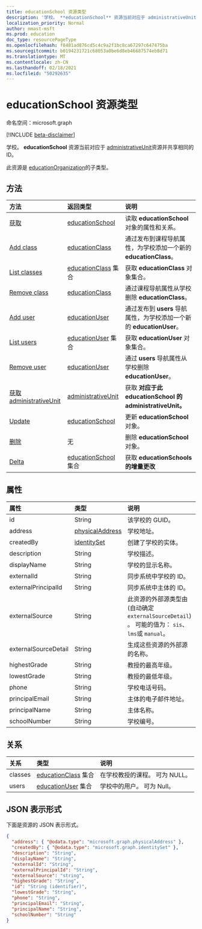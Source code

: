```yaml
---
title: educationSchool 资源类型
description: '学校。 **educationSchool** 资源当前对应于 administrativeUnit 资源并共享相同的 ID。  '
localization_priority: Normal
author: mmast-msft
ms.prod: education
doc_type: resourcePageType
ms.openlocfilehash: f8481ad876cd5c4c9a2f1bc8ca67297c647475ba
ms.sourcegitcommit: b0194231721c68053a0be6d8eb46687574eb8d71
ms.translationtype: MT
ms.contentlocale: zh-CN
ms.lasthandoff: 02/18/2021
ms.locfileid: "50292635"
---
```

# <a name="educationschool-resource-type"></a>educationSchool 资源类型

命名空间：microsoft.graph

[!INCLUDE [beta-disclaimer](../../includes/beta-disclaimer.md)]

学校。 **educationSchool** 资源当前对应于 [administrativeUnit](administrativeunit.md)资源并共享相同的 ID。

此资源是 [educationOrganization](educationorganization.md)的子类型。

## <a name="methods"></a>方法

| 方法                                                                     | 返回类型                                      | 说明                                                                                 |
| :------------------------------------------------------------------------- | :----------------------------------------------- | :------------------------------------------------------------------------------------------ |
| [获取](../api/educationschool-get.md)                                       | [educationSchool](educationschool.md)            | 读取 **educationSchool** 对象的属性和关系。                         |
| [Add class](../api/educationschool-post-classes.md)                        | [educationClass](educationclass.md)              | 通过发布到课程导航属性，为学校添加一个新的 **educationClass**。  |
| [List classes](../api/educationschool-list-classes.md)                     | [educationClass](educationclass.md) 集合   | 获取 **educationClass** 对象集合。                                               |
| [Remove class](../api/educationschool-delete-classes.md)                   | [educationClass](educationclass.md)              | 通过课程导航属性从学校删除 **educationClass**。       |
| [Add user](../api/educationschool-post-users.md)                           | [educationUser](educationuser.md)                | 通过发布到 **users** 导航属性，为学校添加一个新的 **educationUser**。 |
| [List users](../api/educationschool-list-users.md)                         | [educationUser](educationuser.md) 集合     | 获取 **educationUser** 对象集合。                                                |
| [Remove user](../api/educationschool-delete-users.md)                      | [educationUser](educationuser.md)                | 通过 **users** 导航属性从学校删除 **educationUser**。      |
| [获取 administrativeUnit](../api/educationschool-get-administrativeunit.md) | [administrativeUnit](administrativeunit.md)      | 获取 **对应于此** **educationSchool 的 administrativeUnit。**                |
| [Update](../api/educationschool-update.md)                                 | [educationSchool](educationschool.md)            | 更新 **educationSchool** 对象。                                                       |
| [删除](../api/educationschool-delete.md)                                 | 无                                             | 删除 **educationSchool** 对象。                                                       |
| [Delta](../api/educationschool-delta.md)                                   | [educationSchool](educationschool.md) 集合 | 获取 **educationSchools 的增量更改**                                            |

## <a name="properties"></a>属性

| 属性             | 类型                                  | 说明                                                                                                                                                          |
| :------------------- | :------------------------------------ | :------------------------------------------------------------------------------------------------------------------------------------------------------------------- |
| id                   | String                                | 该学校的 GUID。                                                                                                                                                 |
| address              | [physicalAddress](physicaladdress.md) | 学校地址。                                                                                                                                               |
| createdBy            | [identitySet](identityset.md)         | 创建了学校的实体。                                                                                                                                       |
| description          | String                                | 学校描述。                                                                                                                                           |
| displayName          | String                                | 学校的显示名称。                                                                                                                                          |
| externalId           | String                                | 同步系统中学校的 ID。                                                                                                                                      |
| externalPrincipalId  | String                                | 同步系统中主体的 ID。                                                                                                                                   |
| externalSource       | String                                | 此资源的外部源类型由 (自动确定 `externalSourceDetail`) 。 可能的值为： `sis`、 `lms`或 `manual`。 |
| externalSourceDetail | String                                | 生成这些资源的外部源的名称。                                                                                                   |
| highestGrade         | String                                | 教授的最高年级。                                                                                                                                                |
| lowestGrade          | String                                | 教授的最低年级。                                                                                                                                                 |
| phone                | String                                | 学校电话号码。                                                                                                                                              |
| principalEmail       | String                                | 主体的电子邮件地址。                                                                                                                                      |
| principalName        | String                                | 主体名称。                                                                                                                                               |
| schoolNumber         | String                                | 学校编号。                                                                                                                                                       |

## <a name="relationships"></a>关系

| 关系 | 类型                                           | 说明                             |
| :----------- | :--------------------------------------------- | :-------------------------------------- |
| classes      | [educationClass](educationclass.md) 集合 | 在学校教授的课程。 可为 NULL。 |
| users        | [educationUser](educationuser.md) 集合   | 学校中的用户。 可为 Null。          |

## <a name="json-representation"></a>JSON 表示形式

下面是资源的 JSON 表示形式。

<!-- {
"blockType": "resource",
"keyProperty": "id",
"optionalProperties": [

],
"@odata.type": "microsoft.graph.educationSchool"
}-->

```json
{
  "address": { "@odata.type": "microsoft.graph.physicalAddress" },
  "createdBy": { "@odata.type": "microsoft.graph.identitySet" },
  "description": "String",
  "displayName": "String",
  "externalId": "String",
  "externalPrincipalId": "String",
  "externalSource": "string",
  "highestGrade": "String",
  "id": "String (identifier)",
  "lowestGrade": "String",
  "phone": "String",
  "principalEmail": "String",
  "principalName": "String",
  "schoolNumber": "String"
}
```

<!-- uuid: 8fcb5dbc-d5aa-4681-8e31-b001d5168d79
2015-10-25 14:57:30 UTC -->
<!-- {
  "type": "#page.annotation",
  "description": "educationSchool resource",
  "keywords": "",
  "section": "documentation",
  "tocPath": "",
  "suppressions": [
  ]
}-->


